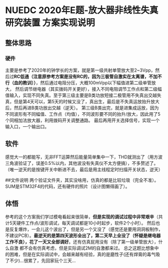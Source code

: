 # NUEDC 2020年E题-放大器非线性失真研究装置 方案实现说明

## 整体思路

### 硬件

主要是参考了2020年的钟学长的方案，就是第一级共射单管放大至2~3Vpp，然后过**RC低通（注意原参考方案是没有RC的，因为三极管自激实在太离谱，不加不行（血的教训））**，然后通过电阻分压，大概100mVpp以下幅值进第二级单管放大，
然后调节继电器（其实拨码开关更好），接入不同电阻调节工作点和第二级幅值输入，实现不同失真。至于第三级主要是B类功放短接二极管用不失真出交越失真，但是第4天可以，第5天的时候又没了，真出生，最后是不失真运放抬升放大
后，然后再进B类功放出交越（逆天）。 第三级B类出完，就是进集成运放，因为不同波形有不同幅值、工作点（均值），不同波形要不同的抬升/放大，因此用了5个同相加法放大器，利用拨码开关调整通路。
最后再用开关选择信号，实现一个输入口，一个输出口。

## 软件
感觉大一的都能写，无非FFT运算然后能量简单集中一下，THD就测出了（用方波三角波验证了，误差0.5%以内，其他波没有失真仪不太方便搞），不多赘述了。（唯一逆天的是按键开关中断进不去，最后是用主线程定时扫描开关状态，逆天）

##文件说明
两个验证文件夹，其实没啥用，仿真的都是比较垃圾（完全不准）。SUM是STM32F4的代码，还有硬件的照片（设计图懒得画了）。

## 体悟
参考的这个方案我们学过模电看起来很简单，**但是实现的调试过程中非常艰辛**（共计5天硬件工作点/波形调试，每天调试都是10小时起步，软件2个小时）。
然后也是反复爆炸，一会儿这个波出了，但是另一个又没了（感觉还是要用洞洞板制作，不建议PCB）。**最逆天的是第四天波形全出了，第二天早上全没了（怀疑是继电器工作不良），花了一天又全部调好**。还有仿真屁用没有（除了第一级单管放大），什么自激
都不会有仿真考虑，但是实际调试2M的自激都来过。 总之这题比想象中的困难，但是在实际调试中，会越来越有经验，真的是磨性子(还有焊膏的毒气吸了不少)...很累了，先回家玩个三天...
